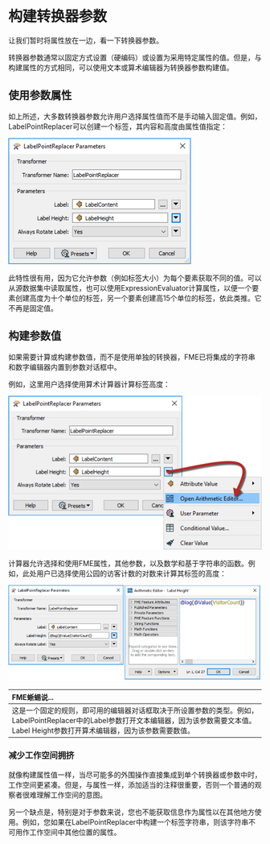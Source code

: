 # 构建转换器参数

让我们暂时将属性放在一边，看一下转换器参数。

转换器参数通常以固定方式设置（硬编码）或设置为采用特定属性的值。但是，与构建属性的方式相同，可以使用文本或算术编辑器为转换器参数构建值。

## 使用参数属性

如上所述，大多数转换器参数允许用户选择属性值而不是手动输入固定值。例如，LabelPointReplacer可以创建一个标签，其内容和高度由属性值指定：

![](./Images/Img4.032.LabelPointReplacerDialogWithAttrs.png)

此特性很有用，因为它允许参数（例如标签大小）为每个要素获取不同的值。可以从源数据集中读取属性，也可以使用ExpressionEvaluator计算属性，以便一个要素创建高度为十个单位的标签，另一个要素创建高15个单位的标签，依此类推。它不再是固定值。

## 构建参数值

如果需要计算或构建参数值，而不是使用单独的转换器，FME已将集成的字符串和数字编辑器内置到参数对话框中。

例如，这里用户选择使用算术计算器计算标签高度：

![](./Images/Img4.033.LabelPointReplacerDialogPickingCalc.png)

计算器允许选择和使用FME属性，其他参数，以及数学和基于字符串的函数。例如，此处用户已选择使用公园的访客计数的对数来计算其标签的高度：

![](./Images/Img4.034.LabelPointReplacerArithCalc.png)

|  FME蜥蜴说... |
| :--- |
|  这是一个固定的规则，即可用的编辑器对话框取决于所设置参数的类型。例如，LabelPointReplacer中的Label参数打开文本编辑器，因为该参数需要文本值。Label Height参数打开算术编辑器，因为该参数需要数值。 |

### 减少工作空间拥挤

就像构建属性值一样，当尽可能多的外围操作直接集成到单个转换器或参数中时，工作空间更紧凑。但是，与属性一样，添加适当的注释很重要，否则一个普通的观察者很难理解工作空间的意图。

另一个缺点是，特别是对于参数来说，您也不能获取信息作为属性以在其他地方使用。例如，您如果在LabelPointReplacer中构建一个标签字符串，则该字符串不可用作工作空间中其他位置的属性。
